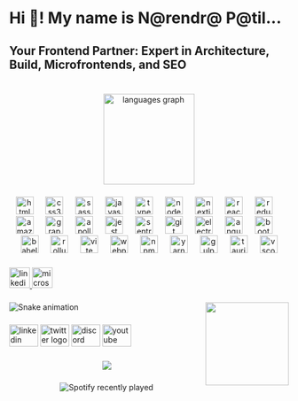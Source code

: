 <h1 align="left">Hi 👋! My name is N@rendr@ P@til...</h1>

###

<h2 align="left">Your Frontend Partner: Expert in Architecture, Build, Microfrontends, and SEO</h2>

###

<br clear="both">

<div align="center">
  <img src="https://github-readme-stats.vercel.app/api/top-langs?username=narenpatil11&locale=en&hide_title=false&layout=compact&card_width=320&langs_count=12&theme=default&hide_border=true&custom_title=Technologies" height="164" alt="languages graph"  />
</div>

###

<div align="center">
  <img src="https://cdn.simpleicons.org/html5/E34F26" height="32" alt="html5 logo"  />
  <img width="14" />
  <img src="https://cdn.jsdelivr.net/gh/devicons/devicon/icons/css3/css3-original.svg" height="32" alt="css3 logo"  />
  <img width="14" />
  <img src="https://skillicons.dev/icons?i=sass" height="32" alt="sass logo"  />
  <img width="14" />
  <img src="https://cdn.jsdelivr.net/gh/devicons/devicon/icons/javascript/javascript-original.svg" height="32" alt="javascript logo"  />
  <img width="14" />
  <img src="https://cdn.jsdelivr.net/gh/devicons/devicon/icons/typescript/typescript-original.svg" height="32" alt="typescript logo"  />
  <img width="14" />
  <img src="https://cdn.simpleicons.org/nodedotjs/339933" height="32" alt="nodejs logo"  />
  <img width="14" />
  <img src="https://cdn.jsdelivr.net/gh/devicons/devicon/icons/nextjs/nextjs-original.svg" height="32" alt="nextjs logo"  />
  <img width="14" />
  <img src="https://cdn.jsdelivr.net/gh/devicons/devicon/icons/react/react-original.svg" height="32" alt="react logo"  />
  <img width="14" />
  <img src="https://skillicons.dev/icons?i=redux" height="32" alt="redux logo"  />
  <img width="14" />
  <img src="https://cdn.jsdelivr.net/gh/devicons/devicon/icons/amazonwebservices/amazonwebservices-line-wordmark.svg" height="32" alt="amazonwebservices logo"  />
  <img width="14" />
  <img src="https://cdn.jsdelivr.net/gh/devicons/devicon/icons/graphql/graphql-plain.svg" height="32" alt="graphql logo"  />
  <img width="14" />
  <img src="https://cdn.simpleicons.org/apollographql/311C87" height="32" alt="apollographql logo"  />
  <img width="14" />
  <img src="https://cdn.simpleicons.org/jest/C21325" height="32" alt="jest logo"  />
  <img width="14" />
  <img src="https://skillicons.dev/icons?i=sentry" height="32" alt="sentry logo"  />
  <img width="14" />
  <img src="https://cdn.simpleicons.org/git/F05032" height="32" alt="git logo"  />
  <img width="14" />
  <img src="https://cdn.jsdelivr.net/gh/devicons/devicon/icons/electron/electron-original.svg" height="32" alt="electron logo"  />
  <img width="14" />
  <img src="https://cdn.jsdelivr.net/gh/devicons/devicon/icons/angularjs/angularjs-original.svg" height="32" alt="angularjs logo"  />
  <img width="14" />
  <img src="https://cdn.jsdelivr.net/gh/devicons/devicon/icons/bootstrap/bootstrap-original.svg" height="32" alt="bootstrap logo"  />
  <img width="14" />
  <img src="https://cdn.jsdelivr.net/gh/devicons/devicon/icons/babel/babel-original.svg" height="32" alt="babel logo"  />
  <img width="14" />
  <img src="https://skillicons.dev/icons?i=rollupjs" height="32" alt="rollupdotjs logo"  />
  <img width="14" />
  <img src="https://skillicons.dev/icons?i=vite" height="32" alt="vite logo"  />
  <img width="14" />
  <img src="https://cdn.jsdelivr.net/gh/devicons/devicon/icons/webpack/webpack-original.svg" height="32" alt="webpack logo"  />
  <img width="14" />
  <img src="https://cdn.jsdelivr.net/gh/devicons/devicon/icons/npm/npm-original-wordmark.svg" height="32" alt="npm logo"  />
  <img width="14" />
  <img src="https://cdn.jsdelivr.net/gh/devicons/devicon/icons/yarn/yarn-original.svg" height="32" alt="yarn logo"  />
  <img width="14" />
  <img src="https://cdn.simpleicons.org/gulp/CF4647" height="32" alt="gulp logo"  />
  <img width="14" />
  <img src="https://skillicons.dev/icons?i=tauri" height="32" alt="tauri logo"  />
  <img width="14" />
  <img src="https://skillicons.dev/icons?i=vscode" height="32" alt="vscode logo"  />
</div>

###

<div align="left">
  <a href="https://www.linkedin.com/in/narendrapatil1988/" target="_blank">
    <img src="https://img.shields.io/static/v1?message=LinkedIn&logo=linkedin&label=&color=0077B5&logoColor=white&labelColor=0077B5&style=for-the-badge" height="37" alt="linkedin logo"  />
  </a>
  <a href="email:narendra_patil_g@outlook.com" target="_blank">
    <img src="https://img.shields.io/static/v1?message=Outlook&logo=microsoft-outlook&label=&color=0078D4&logoColor=white&labelColor=&style=for-the-badge" height="37" alt="microsoft-outlook logo"  />
  </a>
</div>

###

<img align="right" height="150" src="https://i.imgflip.com/65efzo.gif"  />

###

<img src="https://raw.githubusercontent.com/narenpatil11/narenpatil11/output/snake.svg" alt="Snake animation" />

###

<div align="left">
  <img src="https://raw.githubusercontent.com/maurodesouza/profile-readme-generator/master/src/assets/icons/social/linkedin/default.svg" width="52" height="40" alt="linkedin logo"  />
  <img src="https://raw.githubusercontent.com/maurodesouza/profile-readme-generator/master/src/assets/icons/social/twitter/default.svg" width="52" height="40" alt="twitter logo"  />
  <img src="https://raw.githubusercontent.com/maurodesouza/profile-readme-generator/master/src/assets/icons/social/discord/default.svg" width="52" height="40" alt="discord logo"  />
  <img src="https://raw.githubusercontent.com/maurodesouza/profile-readme-generator/master/src/assets/icons/social/youtube/default.svg" width="52" height="40" alt="youtube logo"  />
</div>

###

<div align="center">
  <img src="https://profile-counter.glitch.me/narenpatil11/count.svg?"  />
</div>

###

<div align="center">
  <img src="https://spotify-recently-played-readme.vercel.app/api?count=5" alt="Spotify recently played"  />
</div>

###
